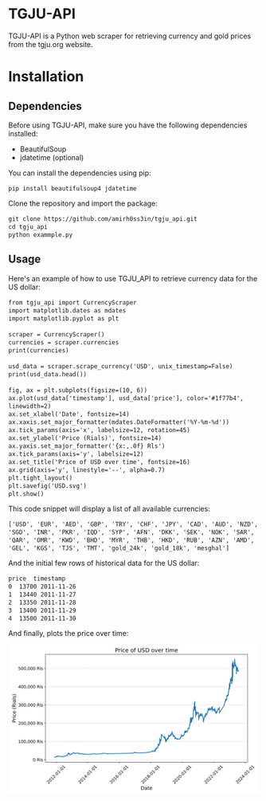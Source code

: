 # TGJU-API
TGJU-API is a Python web scraper for retrieving currency and gold prices from the tgju.org website. 

# Installation

## Dependencies

Before using TGJU-API, make sure you have the following dependencies installed:
- BeautifulSoup
- jdatetime (optional)

You can install the dependencies using pip:
```
pip install beautifulsoup4 jdatetime
```

Clone the repository and import the package:

```
git clone https://github.com/amirh0ss3in/tgju_api.git
cd tgju_api
python exammple.py
```

## Usage
Here's an example of how to use TGJU_API to retrieve currency data for the US dollar:
```
from tgju_api import CurrencyScraper
import matplotlib.dates as mdates
import matplotlib.pyplot as plt

scraper = CurrencyScraper()
currencies = scraper.currencies
print(currencies)

usd_data = scraper.scrape_currency('USD', unix_timestamp=False)
print(usd_data.head())

fig, ax = plt.subplots(figsize=(10, 6))
ax.plot(usd_data['timestamp'], usd_data['price'], color='#1f77b4', linewidth=2)
ax.set_xlabel('Date', fontsize=14)
ax.xaxis.set_major_formatter(mdates.DateFormatter('%Y-%m-%d'))
ax.tick_params(axis='x', labelsize=12, rotation=45)
ax.set_ylabel('Price (Rials)', fontsize=14)
ax.yaxis.set_major_formatter('{x:,.0f} Rls')
ax.tick_params(axis='y', labelsize=12)
ax.set_title('Price of USD over time', fontsize=16)
ax.grid(axis='y', linestyle='--', alpha=0.7)
plt.tight_layout()
plt.savefig('USD.svg')
plt.show()
```

This code snippet will display a list of all available currencies:
```
['USD', 'EUR', 'AED', 'GBP', 'TRY', 'CHF', 'JPY', 'CAD', 'AUD', 'NZD', 'SGD', 'INR', 'PKR', 'IQD', 'SYP', 'AFN', 'DKK', 'SEK', 'NOK', 'SAR', 'QAR', 'OMR', 'KWD', 'BHD', 'MYR', 'THB', 'HKD', 'RUB', 'AZN', 'AMD', 'GEL', 'KGS', 'TJS', 'TMT', 'gold_24k', 'gold_18k', 'mesghal']
```
And the initial few rows of historical data for the US dollar:
```
price  timestamp
0  13700 2011-11-26
1  13440 2011-11-27
2  13350 2011-11-28
3  13400 2011-11-29
4  13500 2011-11-30
```
And finally, plots the price over time:

![Alt text](USD.svg)
